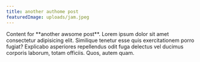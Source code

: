 ```yaml
---
title: another authome post
featuredImage: uploads/jam.jpeg
---
```

Content for \*\*another awsome post\*\*. Lorem ipsum dolor sit amet consectetur adipisicing elit. Similique tenetur esse quis exercitationem porro fugiat? Explicabo asperiores repellendus odit fuga delectus vel ducimus corporis laborum, totam officiis. Quos, autem quam.